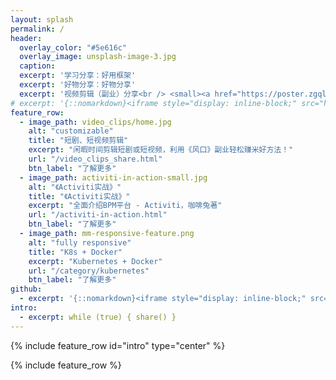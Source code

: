 ```yaml
---
layout: splash
permalink: /
header:
  overlay_color: "#5e616c"
  overlay_image: unsplash-image-3.jpg
  caption:
  excerpt: '学习分享：好用框架'
  excerpt: '好物分享：好物分享'
  excerpt: '视频剪辑（副业）分享<br /> <small><a href="https://poster.zgqlkj.com/?invitationQr=DLBIEX4M">《众创剧场》平台-视频剪辑（副业）</a></small>'
# excerpt: '{::nomarkdown}<iframe style="display: inline-block;" src="https://ghbtns.com/github-btn.html?user=zhoumimigithub&repo=blog&type=star&count=true&size=large" frameborder="0" scrolling="0" width="160px" height="30px"></iframe> <iframe style="display: inline-block;" src="https://ghbtns.com/github-btn.html?user=zhoumimigithub&repo=blog&type=fork&count=true&size=large" frameborder="0" scrolling="0" width="158px" height="30px"></iframe>{:/nomarkdown}'
feature_row:
  - image_path: video_clips/home.jpg
    alt: "customizable"
    title: "短剧、短视频剪辑"
    excerpt: "闲暇时间剪辑短剧或短视频，利用《风口》副业轻松赚米好方法！"
    url: "/video_clips_share.html"
    btn_label: "了解更多"
  - image_path: activiti-in-action-small.jpg
    alt: "《Activiti实战》"
    title: "《Activiti实战》"
    excerpt: "全面介绍BPM平台 - Activiti，咖啡兔著"
    url: "/activiti-in-action.html"
    btn_label: "了解更多"
  - image_path: mm-responsive-feature.png
    alt: "fully responsive"
    title: "K8s + Docker"
    excerpt: "Kubernetes + Docker"
    url: "/category/kubernetes"
    btn_label: "了解更多"
github:
  - excerpt: '{::nomarkdown}<iframe style="display: inline-block;" src="https://ghbtns.com/github-btn.html?user=zhoumimigithub&repo=blog&type=star&count=true&size=large" frameborder="0" scrolling="0" width="160px" height="30px"></iframe> <iframe style="display: inline-block;" src="https://ghbtns.com/github-btn.html?user=zhoumimigithub&repo=blog&type=fork&count=true&size=large" frameborder="0" scrolling="0" width="158px" height="30px"></iframe>{:/nomarkdown}'
intro:
  - excerpt: while (true) { share() }
---
```


{% include feature_row id="intro" type="center" %}

{% include feature_row %}
